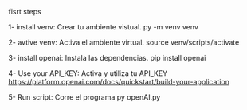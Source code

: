 fisrt steps

1- install venv: Crear tu ambiente vistual.
    py -m venv venv
    
2- avtive venv: Activa el ambiente virtual.
    source venv/scripts/activate

3- install openai: Instala las dependencias.
    pip install openai

4- Use your API_KEY: Activa y utiliza tu API_KEY
    https://platform.openai.com/docs/quickstart/build-your-application

5- Run script: Corre el programa
    py openAI.py